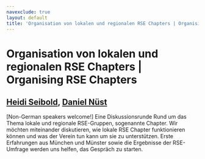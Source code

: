 ```yaml
---
navexclude: true
layout: default
title: 'Organisation von lokalen und regionalen RSE Chapters | Organising RSE Chapters'
---
```


# Organisation von lokalen und regionalen RSE Chapters | Organising RSE Chapters

## [Heidi Seibold](../../speaker/YXNQAN/), [Daniel Nüst](../../speaker/EUBGVF/)

[Non-German speakers welcome!]  Eine Diskussionsrunde Rund um das Thema lokale und regionale RSE-Gruppen, sogenannte Chapter. Wir möchten miteinander diskutieren, wie lokale RSE Chapter funktionieren können und was der Verein tun kann um sie zu unterstützen. Erste Erfahrungen aus München und Münster sowie die Ergebnisse der RSE-Umfrage werden uns helfen, das Gespräch zu starten.